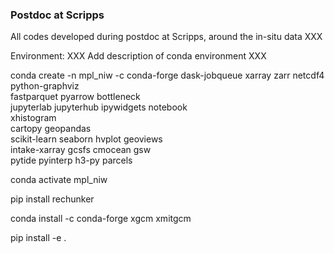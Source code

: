 ### Postdoc at Scripps

All codes developed during postdoc at Scripps, around the in-situ data XXX

Environment:
XXX Add description of conda environment XXX

conda create -n mpl_niw -c conda-forge dask-jobqueue xarray zarr netcdf4 python-graphviz \
            fastparquet pyarrow bottleneck \
            jupyterlab jupyterhub ipywidgets notebook\
            xhistogram \
            cartopy geopandas \
            scikit-learn seaborn hvplot geoviews \
            intake-xarray gcsfs cmocean gsw \
            pytide pyinterp h3-py parcels

conda activate mpl_niw

pip install rechunker

conda install -c conda-forge xgcm xmitgcm

pip install -e .
